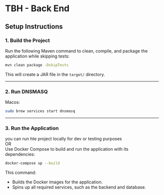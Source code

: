 # TBH - Back End

## **Setup Instructions**

### 1. **Build the Project**
Run the following Maven command to clean, compile, and package the application while skipping tests:
```bash
mvn clean package -DskipTests
```

This will create a JAR file in the `target/` directory.

---

### 2. **Run DNSMASQ**
Macos:
```bash
sudo brew services start dnsmasq
```

---

### 3. **Run the Application**
you can run hte project locally for dev or testing purposes 
<br>OR<br>
Use Docker Compose to build and run the application with its dependencies:
```bash
docker-compose up --build
```

This command:
- Builds the Docker images for the application.
- Spins up all required services, such as the backend and database.
